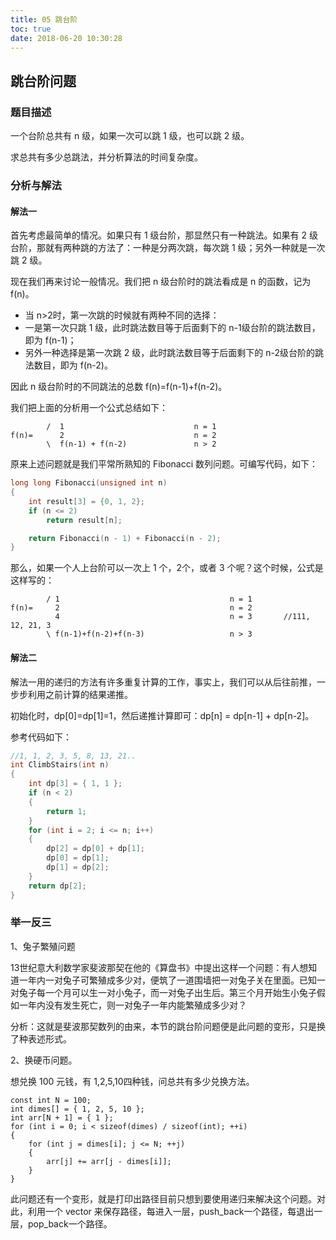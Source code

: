 ```yaml
---
title: 05 跳台阶
toc: true
date: 2018-06-20 10:30:28
---
```

## 跳台阶问题


### 题目描述
一个台阶总共有 n 级，如果一次可以跳 1 级，也可以跳 2 级。

求总共有多少总跳法，并分析算法的时间复杂度。


### 分析与解法

#### 解法一
首先考虑最简单的情况。如果只有 1 级台阶，那显然只有一种跳法。如果有 2 级台阶，那就有两种跳的方法了：一种是分两次跳，每次跳 1 级；另外一种就是一次跳 2 级。

现在我们再来讨论一般情况。我们把 n 级台阶时的跳法看成是 n 的函数，记为 f(n)。
 - 当 n>2时，第一次跳的时候就有两种不同的选择：
- 一是第一次只跳 1 级，此时跳法数目等于后面剩下的 n-1级台阶的跳法数目，即为 f(n-1)；
- 另外一种选择是第一次跳 2 级，此时跳法数目等于后面剩下的 n-2级台阶的跳法数目，即为 f(n-2)。

因此 n 级台阶时的不同跳法的总数 f(n)=f(n-1)+f(n-2)。

我们把上面的分析用一个公式总结如下：
```
        /  1                             n = 1
f(n)=      2                             n = 2
        \  f(n-1) + f(n-2)               n > 2
```

原来上述问题就是我们平常所熟知的 Fibonacci 数列问题。可编写代码，如下：

```cpp
long long Fibonacci(unsigned int n)
{
    int result[3] = {0, 1, 2};
    if (n <= 2)
        return result[n];

    return Fibonacci(n - 1) + Fibonacci(n - 2);
}
```

那么，如果一个人上台阶可以一次上 1 个，2个，或者 3 个呢？这个时候，公式是这样写的：
```
        / 1                                      n = 1
f(n)=     2                                      n = 2
          4                                      n = 3       //111, 12, 21, 3
        \ f(n-1)+f(n-2)+f(n-3)                   n > 3
```

#### 解法二

解法一用的递归的方法有许多重复计算的工作，事实上，我们可以从后往前推，一步步利用之前计算的结果递推。

初始化时，dp[0]=dp[1]=1，然后递推计算即可：dp[n] = dp[n-1] + dp[n-2]。

参考代码如下：
```c
//1, 1, 2, 3, 5, 8, 13, 21..
int ClimbStairs(int n)
{
	int dp[3] = { 1, 1 };
	if (n < 2)
	{
		return 1;
	}
	for (int i = 2; i <= n; i++)
	{
		dp[2] = dp[0] + dp[1];
		dp[0] = dp[1];
		dp[1] = dp[2];
	}
	return dp[2];
}
```

### 举一反三

1、兔子繁殖问题

13世纪意大利数学家斐波那契在他的《算盘书》中提出这样一个问题：有人想知道一年内一对兔子可繁殖成多少对，便筑了一道围墙把一对兔子关在里面。已知一对兔子每一个月可以生一对小兔子，而一对兔子出生后。第三个月开始生小兔子假如一年内没有发生死亡，则一对兔子一年内能繁殖成多少对？

分析：这就是斐波那契数列的由来，本节的跳台阶问题便是此问题的变形，只是换了种表述形式。

2、换硬币问题。

想兑换 100 元钱，有 1,2,5,10四种钱，问总共有多少兑换方法。
```
const int N = 100;
int dimes[] = { 1, 2, 5, 10 };
int arr[N + 1] = { 1 };
for (int i = 0; i < sizeof(dimes) / sizeof(int); ++i)
{
	for (int j = dimes[i]; j <= N; ++j)
	{
		arr[j] += arr[j - dimes[i]];
	}
}
```

此问题还有一个变形，就是打印出路径目前只想到要使用递归来解决这个问题。对此，利用一个 vector 来保存路径，每进入一层，push_back一个路径，每退出一层，pop_back一个路径。

